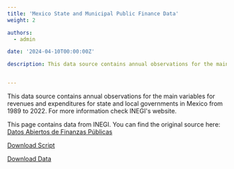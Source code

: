 ```yaml
---
title: 'Mexico State and Municipal Public Finance Data'
weight: 2

authors:
  - admin

date: '2024-04-10T00:00:00Z'

description: This data source contains annual observations for the main variables for revenues and expenditures for state and local governments in Mexico from 1989 to 2022. For more information check INEGI's website.


---
```


This data source contains annual observations for the main variables for revenues and expenditures for state and local governments in Mexico from 1989 to 2022. For more information check INEGI's website.

This page contains data from INEGI. You can find the original source here:
[Datos Abiertos de Finanzas Públicas](https://www.inegi.org.mx/programas/finanzas/#datos_abiertos)

<a href="clean_efipem.R" download class="btn btn-secondary">Download Script</a>

<a href="finance_data_state_municipal.csv.zip" download class="btn btn-secondary">Download Data</a>

